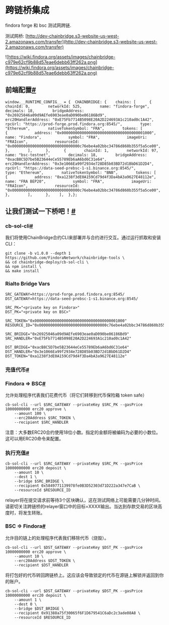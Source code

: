 # 跨链桥集成
findora forge 和 bsc 测试网跨链.

测试网桥: [http://dev-chainbridge.s3-website-us-west-2.amazonaws.com/transfer](http://dev-chainbridge.s3-website-us-west-2.amazonaws.com/transfer)

![https://wiki.findora.org/assets/images/chainbridge-c979e62cf9b88d57eae6debb63ff262a.png](https://wiki.findora.org/assets/images/chainbridge-c979e62cf9b88d57eae6debb63ff262a.png)

## 前端配置[#](https://wiki.findora.org/docs/dapp/chainbridge#frontend-config)

`window.__RUNTIME_CONFIG__ = {  CHAINBRIDGE: {    chains: [      {        chainId: 0,        networkId: 525,        name: "findora-forge",        decimals: 18,        bridgeAddress: "0x26925046a09d9AEfe6903eae0aD090be06186Bd9",        erc20HandlerAddress: "0xE75Fb7714B5098E20A2D224693A1c210ad0c1A42",        rpcUrl: "https://prod-forge.prod.findora.org:8545/",        type: "Ethereum",        nativeTokenSymbol: "FRA",        tokens: [          {            address: "0x0000000000000000000000000000000000001000",            name: "Findora",            symbol: "FRA",            imageUri: "FRAIcon",            resourceId:            "0x000000000000000000000000000000c76ebe4a02bbc34786d860b355f5a5ce00",          },        ],      },      {        chainId: 1,        networkId: 97,        name: "bsc-testnet",        decimals: 18,        bridgeAddress: "0xacB8C5D7be5B23644eCe55789Eb6aA6bd6C31e64",        erc20HandlerAddress: "0x3e1066Ea99f2934e728D85b03BD72d1BbD61D2D4",        rpcUrl: "https://data-seed-prebsc-1-s1.binance.org:8545/",        type: "Ethereum",        nativeTokenSymbol: "BNB",        tokens: [          {            address: "0xa1238f3dE0A159Cd79d4f3Da4bA3a9627E48112e",            name: "FRA BEP20",            symbol: "FRA",            imageUri: "FRAIcon",            resourceId:            "0x000000000000000000000000000000c76ebe4a02bbc34786d860b355f5a5ce00",          },        ],      },    ],  },};`

## 让我们测试一下桥吧！[#](https://wiki.findora.org/docs/dapp/chainbridge#lets-test-our-bridge)

### cb-sol-cli[#](https://wiki.findora.org/docs/dapp/chainbridge#cb-sol-cli)

我们将使用ChainBridge合约CLI来部署并与合约进行交互。通过运行抓取和安装CLI：

```
git clone -b v1.0.0 --depth 1 https://github.com/FindoraNetwork/chainbridge-tools \
&& cd chainbridge-deploy/cb-sol-cli \
&& npm install \
&& make install
```

### Rialto Bridge Vars
```
SRC_GATEWAY=https://prod-forge.prod.findora.org:8545/
DST_GATEWAY=https://data-seed-prebsc-1-s1.binance.org:8545/

SRC_PK="<private key on Findora>"
DST_PK="<private key on BSC>"

SRC_TOKEN="0x0000000000000000000000000000000000001000"
RESOURCE_ID="0x000000000000000000000000000000c76ebe4a02bbc34786d860b355f5a5ce00"

SRC_BRIDGE="0x26925046a09d9AEfe6903eae0aD090be06186Bd9"
SRC_HANDLER="0xE75Fb7714B5098E20A2D224693A1c210ad0c1A42"

DST_BRIDGE="0xacB8C5D7be5B23644eCe55789Eb6aA6bd6C31e64"
DST_HANDLER="0x3e1066Ea99f2934e728D85b03BD72d1BbD61D2D4"
DST_TOKEN="0xa1238f3dE0A159Cd79d4f3Da4bA3a9627E48112e"
```

### 充值代币[#](https://wiki.findora.org/docs/dapp/chainbridge#deposit-token)

### Findora => BSC[#](https://wiki.findora.org/docs/dapp/chainbridge#findora--bsc)

允许处理程序代表我们花费代币（将它们转移到代币保险箱 token safe）

```
cb-sol-cli --url $SRC_GATEWAY --privateKey $SRC_PK --gasPrice 10000000000 erc20 approve \
    --amount 100 \
    --erc20Address $SRC_TOKEN \
    --recipient $SRC_HANDLER
```

注意：大多数ERC20合约使用18位小数。指定的金额将被编码为必要的小数位。这可以用ERC20命令来配置。

### 执行充值[#](https://wiki.findora.org/docs/dapp/chainbridge#execute-a-deposit)

```
cb-sol-cli --url $SRC_GATEWAY --privateKey $SRC_PK --gasPrice 10000000000 erc20 deposit \
    --amount 10 \
    --dest 1 \
    --bridge $SRC_BRIDGE \
    --recipient 0x5849771139978fe0B3D52303d71D222a347e7CaB \
    --resourceId $RESOURCE_ID
```

relayer将在提交请求前等待3个区块确认，这在测试网络上可能需要几分钟时间。请密切关注跨链桥的relayer窗口中的目标=XXXX输出。当达到存款交易的区块高度时，将发生转账。 

### BSC => Findora[#](https://wiki.findora.org/docs/dapp/chainbridge#bsc--findora)

允许目的链上的处理程序代表我们移除代币（烧毁）。

```
cb-sol-cli --url $DST_GATEWAY --privateKey $DST_PK --gasPrice 10000000000 erc20 approve \
    --amount 10 \
    --erc20Address $DST_TOKEN \
    --recipient $DST_HANDLER
```

将打包好的代币转回跨链桥上。这应该会导致锁定的代币在源链上解锁并返回到你的账户。

```
cb-sol-cli --url $DST_GATEWAY --privateKey $DST_PK --gasPrice 10000000000 erc20 deposit \
    --amount 1 \
    --dest 0 \ 
    --bridge $DST_BRIDGE \
    --recipient 0x91388a75f30065f6F1D679541C6aDc2c3ade08A8 \
    --resourceId $RESOURCE_ID
```

